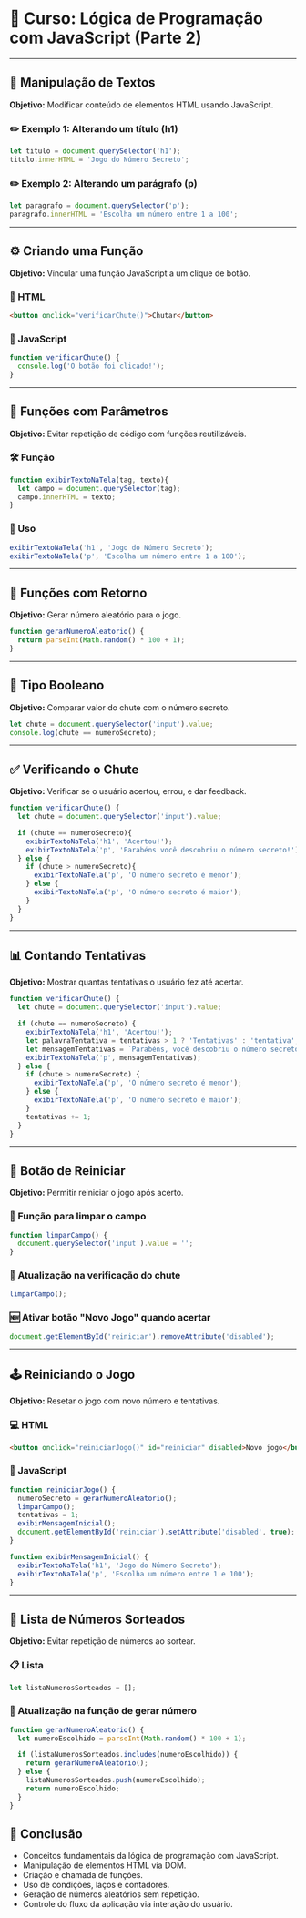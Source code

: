 # 🚀 Curso: Lógica de Programação com JavaScript (Parte 2)

---

## 🧠 Manipulação de Textos

**Objetivo:**
Modificar conteúdo de elementos HTML usando JavaScript.

### ✏️ Exemplo 1: Alterando um título (h1)

```javascript
let titulo = document.querySelector('h1');
titulo.innerHTML = 'Jogo do Número Secreto';
```

### ✏️ Exemplo 2: Alterando um parágrafo (p)

```javascript
let paragrafo = document.querySelector('p');
paragrafo.innerHTML = 'Escolha um número entre 1 a 100';
```

---

## ⚙️ Criando uma Função

**Objetivo:**
Vincular uma função JavaScript a um clique de botão.

### 🧩 HTML

```html
<button onclick="verificarChute()">Chutar</button>
```

### 🧩 JavaScript

```javascript
function verificarChute() {
  console.log('O botão foi clicado!');
}
```

---

## 🔁 Funções com Parâmetros

**Objetivo:**
Evitar repetição de código com funções reutilizáveis.

### 🛠️ Função

```javascript
function exibirTextoNaTela(tag, texto){
  let campo = document.querySelector(tag);
  campo.innerHTML = texto;
}
```

### 🧪 Uso

```javascript
exibirTextoNaTela('h1', 'Jogo do Número Secreto');
exibirTextoNaTela('p', 'Escolha um número entre 1 a 100');
```

---

## 🎲 Funções com Retorno

**Objetivo:**
Gerar número aleatório para o jogo.

```javascript
function gerarNumeroAleatorio() {
  return parseInt(Math.random() * 100 + 1);
}
```

---

## 🧾 Tipo Booleano

**Objetivo:**
Comparar valor do chute com o número secreto.

```javascript
let chute = document.querySelector('input').value;
console.log(chute == numeroSecreto);
```

---

## ✅ Verificando o Chute

**Objetivo:**
Verificar se o usuário acertou, errou, e dar feedback.

```javascript
function verificarChute() {
  let chute = document.querySelector('input').value;

  if (chute == numeroSecreto){
    exibirTextoNaTela('h1', 'Acertou!');
    exibirTextoNaTela('p', 'Parabéns você descobriu o número secreto!');
  } else {
    if (chute > numeroSecreto){
      exibirTextoNaTela('p', 'O número secreto é menor');
    } else {
      exibirTextoNaTela('p', 'O número secreto é maior');
    }
  }
}
```

---

## 📊 Contando Tentativas

**Objetivo:**
Mostrar quantas tentativas o usuário fez até acertar.

```javascript
function verificarChute() {
  let chute = document.querySelector('input').value;

  if (chute == numeroSecreto) {
    exibirTextoNaTela('h1', 'Acertou!');
    let palavraTentativa = tentativas > 1 ? 'Tentativas' : 'tentativa';
    let mensagemTentativas = `Parabéns, você descobriu o número secreto com ${tentativas} ${palavraTentativa}!`;
    exibirTextoNaTela('p', mensagemTentativas);
  } else {
    if (chute > numeroSecreto) {
      exibirTextoNaTela('p', 'O número secreto é menor');
    } else {
      exibirTextoNaTela('p', 'O número secreto é maior');
    }
    tentativas += 1;
  }
}
```

---

## 🔁 Botão de Reiniciar

**Objetivo:**
Permitir reiniciar o jogo após acerto.

### 🧹 Função para limpar o campo

```javascript
function limparCampo() {
  document.querySelector('input').value = '';
}
```

### 🧼 Atualização na verificação do chute

```javascript
limparCampo();
```

### 🆕 Ativar botão "Novo Jogo" quando acertar

```javascript
document.getElementById('reiniciar').removeAttribute('disabled');
```

---

## 🕹️ Reiniciando o Jogo

**Objetivo:**
Resetar o jogo com novo número e tentativas.

### 💻 HTML

```html
<button onclick="reiniciarJogo()" id="reiniciar" disabled>Novo jogo</button>
```

### 🔄 JavaScript

```javascript
function reiniciarJogo() {
  numeroSecreto = gerarNumeroAleatorio();
  limparCampo();
  tentativas = 1;
  exibirMensagemInicial();
  document.getElementById('reiniciar').setAttribute('disabled', true);
}

function exibirMensagemInicial() {
  exibirTextoNaTela('h1', 'Jogo do Número Secreto');
  exibirTextoNaTela('p', 'Escolha um número entre 1 e 100');
}
```

---

## 🧠 Lista de Números Sorteados

**Objetivo:**
Evitar repetição de números ao sortear.

### 📋 Lista

```javascript
let listaNumerosSorteados = [];
```

### 🧮 Atualização na função de gerar número

```javascript
function gerarNumeroAleatorio() {
  let numeroEscolhido = parseInt(Math.random() * 100 + 1);

  if (listaNumerosSorteados.includes(numeroEscolhido)) {
    return gerarNumeroAleatorio();
  } else {
    listaNumerosSorteados.push(numeroEscolhido);
    return numeroEscolhido;
  }
}
```

## 📄 Conclusão

- Conceitos fundamentais da lógica de programação com JavaScript.
- Manipulação de elementos HTML via DOM.
- Criação e chamada de funções.
- Uso de condições, laços e contadores.
- Geração de números aleatórios sem repetição.
- Controle do fluxo da aplicação via interação do usuário.
